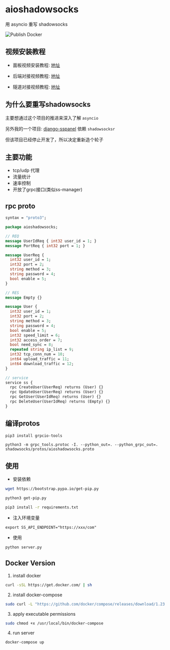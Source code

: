 # aioshadowsocks

用 asyncio 重写 shadowsocks

![Publish Docker](https://github.com/Ehco1996/aioshadowsocks/workflows/Publish%20Docker/badge.svg?branch=master)

## 视频安装教程

* 面板视频安装教程: [地址](https://youtu.be/BRHcdGeufvY)

* 后端对接视频教程: [地址](https://youtu.be/QNbnya1HHU0)

* 隧道对接视频教程: [地址](https://youtu.be/R4U0NZaMUeY)


## 为什么要重写shadowsocks

主要想通过这个项目的推进来深入了解 `asyncio` 

另外我的一个项目: [django-sspanel](https://github.com/Ehco1996/django-sspanel) 依赖 `shadowsocksr` 

但该项目已经停止开发了，所以决定重新造个轮子

## 主要功能

* tcp/udp 代理
* 流量统计
* 速率控制
* 开放了grpc接口(类似ss-manager)

## rpc proto

``` protobuf
syntax = "proto3";

package aioshadowsocks;

// REQ
message UserIdReq { int32 user_id = 1; }
message PortReq { int32 port = 1; }

message UserReq {
  int32 user_id = 1;
  int32 port = 2;
  string method = 3;
  string password = 4;
  bool enable = 5;
}

// RES
message Empty {}

message User {
  int32 user_id = 1;
  int32 port = 2;
  string method = 3;
  string password = 4;
  bool enable = 5;
  int32 speed_limit = 6;
  int32 access_order = 7;
  bool need_sync = 8;
  repeated string ip_list = 9;
  int32 tcp_conn_num = 10;
  int64 upload_traffic = 11;
  int64 download_traffic = 12;
}

// service
service ss {
  rpc CreateUser(UserReq) returns (User) {}
  rpc UpdateUser(UserReq) returns (User) {}
  rpc GetUser(UserIdReq) returns (User) {}
  rpc DeleteUser(UserIdReq) returns (Empty) {}
}
```

## 编译protos

`pip3 install grpcio-tools` 

`python3 -m grpc_tools.protoc -I. --python_out=. --python_grpc_out=. shadowsocks/protos/aioshadowsocks.proto` 

## 使用

* 安装依赖

``` sh
wget https://bootstrap.pypa.io/get-pip.py

python3 get-pip.py

pip3 install -r requirements.txt
```

* 注入环境变量

`export SS_API_ENDPOINT="https://xxx/com"` 

* 使用

``` python
python server.py
```

## Docker Version

1. install docker

``` sh
curl -sSL https://get.docker.com/ | sh
```

2. install docker-compose

``` sh
sudo curl -L "https://github.com/docker/compose/releases/download/1.23.2/docker-compose-$(uname -s)-$(uname -m)" -o /usr/local/bin/docker-compose
```

3. apply executable permissions

``` sh
sudo chmod +x /usr/local/bin/docker-compose
```

4. run server

``` sh
docker-compose up
```
